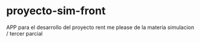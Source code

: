 # proyecto-sim-front
APP para el desarrollo del proyecto rent me please de la materia simulacion / tercer parcial
